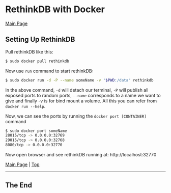 <a id="top"></a>

# RethinkDB with Docker

[Main Page](README.md)

## Setting Up RethinkDB

Pull rethinkDB like this:

```sh
$ sudo docker pull rethinkdb
```

Now use `run` command to start rethinkDB:

```sh
$ sudo docker run -d -P --name someName -v "$PWD:/data" rethinkdb
```

In the above command, `-d` will detach our terminal, `-P` will publish all exposed ports to random ports, `--name` corresponds to a name we want to give and finally -v is for bind mount a volume. All this you can refer from `docker run --help`.

Now, we can see the ports by running the `docker port [CONTAINER]` command

```sh
$ sudo docker port someName
28015/tcp -> 0.0.0.0:32769
29015/tcp -> 0.0.0.0:32768
8080/tcp -> 0.0.0.0:32770
```


Now open browser and see rethinkDB running at: http://localhost:32770

[Main Page](README.md) | [Top](#top)

---

## The End

